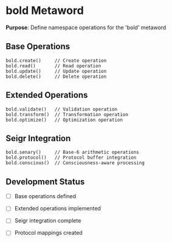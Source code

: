 # bold Metaword

**Purpose**: Define namespace operations for the 'bold' metaword

## Base Operations

```hyphos
bold.create()     // Create operation
bold.read()       // Read operation  
bold.update()     // Update operation
bold.delete()     // Delete operation
```

## Extended Operations

```hyphos
bold.validate()   // Validation operation
bold.transform()  // Transformation operation
bold.optimize()   // Optimization operation
```

## Seigr Integration

```hyphos
bold.senary()     // Base-6 arithmetic operations
bold.protocol()   // Protocol buffer integration
bold.conscious()  // Consciousness-aware processing
```

## Development Status

- [ ] Base operations defined
- [ ] Extended operations implemented  
- [ ] Seigr integration complete
- [ ] Protocol mappings created

